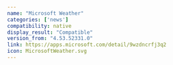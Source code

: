 ```yaml
---
name: "Microsoft Weather"
categories: ['news']
compatibility: native
display_result: "Compatible"
version_from: "4.53.52331.0"
link: https://apps.microsoft.com/detail/9wzdncrfj3q2
icon: MicrosoftWeather.svg
---
```


